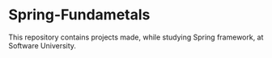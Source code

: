 # Spring-Fundametals
This repository contains projects made, while studying Spring framework, at Software University.
